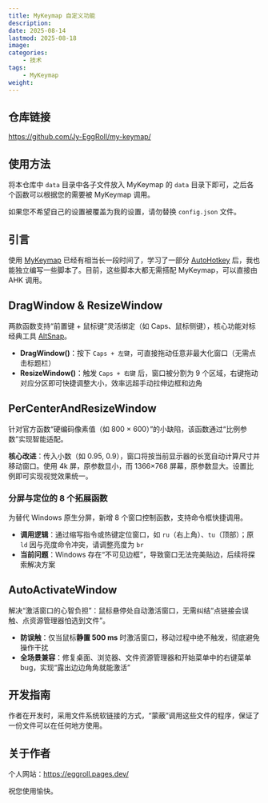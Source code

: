 ```yaml
---
title: MyKeymap 自定义功能
description: 
date: 2025-08-14
lastmod: 2025-08-18
image: 
categories:
    - 技术
tags:
    - MyKeymap
weight: 
---
```


## 仓库链接

https://github.com/Jy-EggRoll/my-keymap/

## 使用方法

将本仓库中 `data` 目录中各子文件放入 MyKeymap 的 `data` 目录下即可，之后各个函数可以根据您的需要被 MyKeymap 调用。

如果您不希望自己的设置被覆盖为我的设置，请勿替换 `config.json` 文件。

## 引言

使用 [MyKeymap](https://github.com/xianyukang/MyKeymap) 已经有相当长一段时间了，学习了一部分 [AutoHotkey](https://github.com/AutoHotkey/AutoHotkey) 后，我也能独立编写一些脚本了。目前，这些脚本大都无需搭配 MyKeymap，可以直接由 AHK 调用。

## DragWindow & ResizeWindow

两款函数支持“前置键 + 鼠标键”灵活绑定（如 Caps、鼠标侧键），核心功能对标经典工具 [AltSnap](https://github.com/RamonUnch/AltSnap)。

- **DragWindow()**：按下 `Caps + 左键`，可直接拖动任意非最大化窗口（无需点击标题栏）
- **ResizeWindow()**：触发 `Caps + 右键` 后，窗口被分割为 9 个区域，右键拖动对应分区即可快捷调整大小，效率远超手动拉伸边框和边角

## PerCenterAndResizeWindow

针对官方函数“硬编码像素值（如 800 × 600）”的小缺陷，该函数通过“比例参数”实现智能适配。

**核心改进**：传入小数（如 0.95, 0.9），窗口将按当前显示器的长宽自动计算尺寸并移动窗口。使用 4k 屏，原参数显小，而 1366×768 屏幕，原参数显大。设置比例即可实现视觉效果统一。

### 分屏与定位的 8 个拓展函数

为替代 Windows 原生分屏，新增 8 个窗口控制函数，支持命令框快捷调用。

- **调用逻辑**：通过缩写指令或热键定位窗口，如 `ru`（右上角）、`tu`（顶部）；原 `ld` 因与亮度命令冲突，请调整亮度为 `br`
- **当前问题**：Windows 存在“不可见边框”，导致窗口无法完美贴边，后续将探索解决方案

## AutoActivateWindow

解决“激活窗口的心智负担”：鼠标悬停处自动激活窗口，无需纠结“点链接会误触、点资源管理器怕选到文件”。

- **防误触**：仅当鼠标**静置 500 ms** 时激活窗口，移动过程中绝不触发，彻底避免操作干扰
- **全场景兼容**：修复桌面、浏览器、文件资源管理器和开始菜单中的右键菜单 bug，实现“露出边边角角就能激活”

## 开发指南

作者在开发时，采用文件系统软链接的方式，“蒙蔽”调用这些文件的程序，保证了一份文件可以在任何地方使用。

## 关于作者

个人网站：https://eggroll.pages.dev/

祝您使用愉快。
